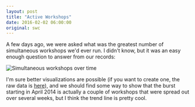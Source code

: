 ```yaml
---
layout: post
title: "Active Workshops"
date: 2016-02-02 06:00:00
original: swc
---
```

A few days ago,
we were asked what was the greatest number of simultaneous workshops we'd ever run.
I didn't know,
but it was an easy enough question to answer from our records:

![Simultaneous workshops over time]({{site.github.url}}/files/2016/02/active-workshops.png "Simultaneous workshops over time")

I'm sure better visualizations are possible
(if you want to create one, the raw data is [here]({{site.github.url}}/files/2016/02/active-workshops.csv)),
and we should find some way to show that
the burst starting in April 2014 is actually a couple of workshops that were spread out over several weeks,
but I think the trend line is pretty cool.
